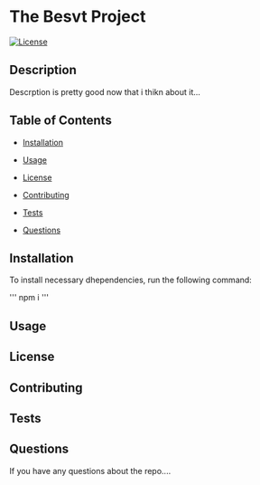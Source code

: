 # The Besvt Project
[![License](https://img.shields.io/badge/License-Apache_2.0-blue.svg)](https://opensource.org/licenses/Apache-2.0)

## Description

Descrption is pretty good now that i thikn about it...

## Table of Contents

* [Installation](#installation)  

* [Usage](#usage)

* [License](#license)

* [Contributing](#contributing)

* [Tests](#tests)

* [Questions](#questions)


## Installation

To install necessary dhependencies, run the following command:

'''
npm i
'''

## Usage

## License

## Contributing

## Tests

## Questions

If you have any questions about the repo....

